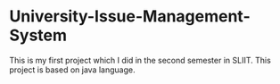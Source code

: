 # University-Issue-Management-System
This is my first project which I did in the second semester in SLIIT. This project  is based on java language.
